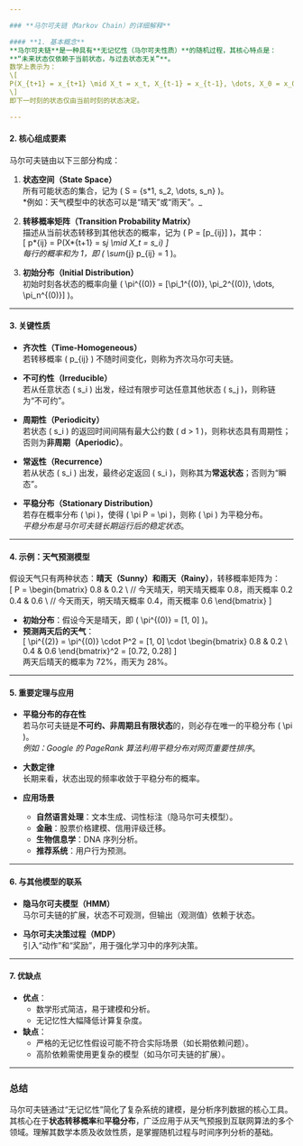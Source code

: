 ```yaml
---

### **马尔可夫链（Markov Chain）的详细解释**

#### **1. 基本概念**
**马尔可夫链**是一种具有**无记忆性（马尔可夫性质）**的随机过程，其核心特点是：  
**“未来状态仅依赖于当前状态，与过去状态无关”**。  
数学上表示为：  
\[
P(X_{t+1} = x_{t+1} \mid X_t = x_t, X_{t-1} = x_{t-1}, \dots, X_0 = x_0) = P(X_{t+1} = x_{t+1} \mid X_t = x_t)
\]  
即下一时刻的状态仅由当前时刻的状态决定。

---
```


#### **2. 核心组成要素**

马尔可夫链由以下三部分构成：

1. **状态空间（State Space）**  
   所有可能状态的集合，记为 \( S = \{s*1, s_2, \dots, s_n\} \)。  
   *例如：天气模型中的状态可以是“晴天”或“雨天”。\_

2. **转移概率矩阵（Transition Probability Matrix）**  
   描述从当前状态转移到其他状态的概率，记为 \( P = [p_{ij}] \)，其中：  
   \[
   p*{ij} = P(X*{t+1} = s*j \mid X_t = s_i)
   \]  
   *每行的概率和为 1*，即 \( \sum*{j} p\_{ij} = 1 \)。

3. **初始分布（Initial Distribution）**  
   初始时刻各状态的概率向量 \( \pi^{(0)} = [\pi_1^{(0)}, \pi_2^{(0)}, \dots, \pi_n^{(0)}] \)。

---

#### **3. 关键性质**

- **齐次性（Time-Homogeneous）**  
  若转移概率 \( p\_{ij} \) 不随时间变化，则称为齐次马尔可夫链。
- **不可约性（Irreducible）**  
  若从任意状态 \( s_i \) 出发，经过有限步可达任意其他状态 \( s_j \)，则称链为“不可约”。

- **周期性（Periodicity）**  
  若状态 \( s_i \) 的返回时间间隔有最大公约数 \( d > 1 \)，则称状态具有周期性；否则为**非周期（Aperiodic）**。

- **常返性（Recurrence）**  
  若从状态 \( s_i \) 出发，最终必定返回 \( s_i \)，则称其为**常返状态**；否则为“瞬态”。

- **平稳分布（Stationary Distribution）**  
  若存在概率分布 \( \pi \)，使得 \( \pi P = \pi \)，则称 \( \pi \) 为平稳分布。  
  _平稳分布是马尔可夫链长期运行后的稳定状态_。

---

#### **4. 示例：天气预测模型**

假设天气只有两种状态：**晴天（Sunny）**和**雨天（Rainy）**，转移概率矩阵为：  
\[
P = \begin{bmatrix}
0.8 & 0.2 \\ // 今天晴天，明天晴天概率 0.8，雨天概率 0.2
0.4 & 0.6 \\ // 今天雨天，明天晴天概率 0.4，雨天概率 0.6
\end{bmatrix}
\]

- **初始分布**：假设今天是晴天，即 \( \pi^{(0)} = [1, 0] \)。
- **预测两天后的天气**：  
  \[
  \pi^{(2)} = \pi^{(0)} \cdot P^2 = [1, 0] \cdot \begin{bmatrix} 0.8 & 0.2 \\ 0.4 & 0.6 \end{bmatrix}^2 = [0.72, 0.28]
  \]  
  两天后晴天的概率为 72%，雨天为 28%。

---

#### **5. 重要定理与应用**

- **平稳分布的存在性**  
  若马尔可夫链是**不可约、非周期且有限状态**的，则必存在唯一的平稳分布 \( \pi \)。  
  _例如：Google 的 PageRank 算法利用平稳分布对网页重要性排序_。

- **大数定律**  
  长期来看，状态出现的频率收敛于平稳分布的概率。

- **应用场景**
  - **自然语言处理**：文本生成、词性标注（隐马尔可夫模型）。
  - **金融**：股票价格建模、信用评级迁移。
  - **生物信息学**：DNA 序列分析。
  - **推荐系统**：用户行为预测。

---

#### **6. 与其他模型的联系**

- **隐马尔可夫模型（HMM）**  
  马尔可夫链的扩展，状态不可观测，但输出（观测值）依赖于状态。

- **马尔可夫决策过程（MDP）**  
  引入“动作”和“奖励”，用于强化学习中的序列决策。

---

#### **7. 优缺点**

- **优点**：
  - 数学形式简洁，易于建模和分析。
  - 无记忆性大幅降低计算复杂度。
- **缺点**：
  - 严格的无记忆性假设可能不符合实际场景（如长期依赖问题）。
  - 高阶依赖需使用更复杂的模型（如马尔可夫链的扩展）。

---

### **总结**

马尔可夫链通过“无记忆性”简化了复杂系统的建模，是分析序列数据的核心工具。其核心在于**状态转移概率**和**平稳分布**，广泛应用于从天气预报到互联网算法的多个领域。理解其数学本质及收敛性质，是掌握随机过程与时间序列分析的基础。
